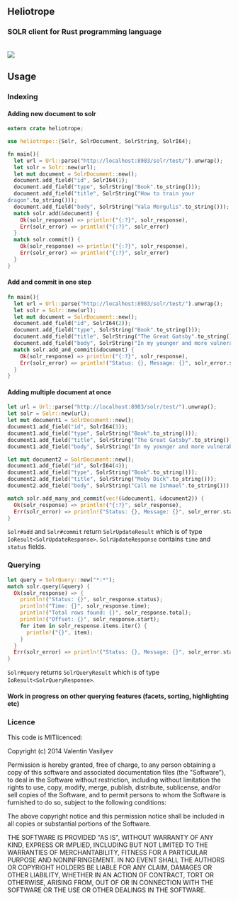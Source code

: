 <p align="center">
<h2>Heliotrope</h2>
<h3>SOLR client for Rust programming language</h3>
<br/>
<a href="https://travis-ci.org/Valve/heliotrope"><img src="http://img.shields.io/travis/Valve/heliotrope/master.svg?style=flat" /></a>
</p>

## Usage

### Indexing

#### Adding new document to solr

```rust
extern crate heliotrope;

use heliotrope::{Solr, SolrDocument, SolrString, SolrI64};

fn main(){
  let url = Url::parse("http://localhost:8983/solr/test/").unwrap();
  let solr = Solr::new(url);
  let mut document = SolrDocument::new();
  document.add_field("id", SolrI64(1);
  document.add_field("type", SolrString("Book".to_string()));
  document.add_field("title", SolrString("How to train your
dragon".to_string()));
  document.add_field("body", SolrString("Vala Morgulis".to_string()));
  match solr.add(&document) {
    Ok(solr_response) => println!("{:?}", solr_response),
    Err(solr_error) => println!("{:?}", solr_error)
  }
  match solr.commit() {
    Ok(solr_response) => println!("{:?}", solr_response),
    Err(solr_error) => println!("{:?}", solr_error)
  }
}

```

#### Add and commit in one step

```rust
fn main(){
  let url = Url::parse("http://localhost:8983/solr/test/").unwrap();
  let solr = Solr::new(url);
  let mut document = SolrDocument::new();
  document.add_field("id", SolrI64(2));
  document.add_field("type", SolrString("Book".to_string()));
  document.add_field("title", SolrString("The Great Gatsby".to_string()));
  document.add_field("body", SolrString("In my younger and more vulnerable years..".to_string()));
  match solr.add_and_commit(&document) {
    Ok(solr_response) => println!("{:?}", solr_response),
    Err(solr_error) => println!("Status: {}, Message: {}", solr_error.status, solr_error.message)
  }
}
```

#### Adding multiple document at once

```rust
let url = Url::parse("http://localhost:8983/solr/test/").unwrap();
let solr = Solr::new(url);
let mut document1 = SolrDocument::new();
document1.add_field("id", SolrI64(3));
document1.add_field("type", SolrString("Book".to_string()));
document1.add_field("title", SolrString("The Great Gatsby".to_string()));
document1.add_field("body", SolrString("In my younger and more vulnerable years..".to_string()));

let mut document2 = SolrDocument::new();
document1.add_field("id", SolrI64(4));
document1.add_field("type", SolrString("Book".to_string()));
document2.add_field("title", SolrString("Moby Dick".to_string()));
document2.add_field("body", SolrString("Call me Ishmael".to_string()));

match solr.add_many_and_commit(vec!(&document1, &document2)) {
  Ok(solr_response) => println!("{:?}", solr_response),
  Err(solr_error) => println!("Status: {}, Message: {}", solr_error.status, solr_error.message)
}
```

`Solr#add` and `Solr#commit` return `SolrUpdateResult` which is of type
`IoResult<SolrUpdateResponse>`.
`SolrUpdateResponse` contains `time` and `status` fields.

### Querying

```rust
let query = SolrQuery::new("*:*");
match solr.query(&query) {
  Ok(solr_response) => {
    println!("Status: {}", solr_response.status);
    println!("Time: {}", solr_response.time);
    println!("Total rows found: {}", solr_response.total);
    println!("Offset: {}", solr_response.start);
    for item in solr_response.items.iter() {
      println!("{}", item);
    }
  }
  Err(solr_error) => println!("Status: {}, Message: {}", solr_error.status, solr_error.message)
}
```

`Solr#query` returns `SolrQueryResult` which is of type
`IoResult<SolrQueryResponse>`.

#### Work in progress  on other querying features (facets, sorting, highlighting etc)

### Licence

This code is MITlicenced:

Copyright (c) 2014 Valentin Vasilyev

Permission is hereby granted, free of charge, to any person obtaining a copy of this software and associated documentation files (the "Software"), to deal in the Software without restriction, including without limitation the rights to use, copy, modify, merge, publish, distribute, sublicense, and/or sell copies of the Software, and to permit persons to whom the Software is furnished to do so, subject to the following conditions:

The above copyright notice and this permission notice shall be included in all copies or substantial portions of the Software.

THE SOFTWARE IS PROVIDED "AS IS", WITHOUT WARRANTY OF ANY KIND, EXPRESS OR IMPLIED, INCLUDING BUT NOT LIMITED TO THE WARRANTIES OF MERCHANTABILITY, FITNESS FOR A PARTICULAR PURPOSE AND NONINFRINGEMENT. IN NO EVENT SHALL THE AUTHORS OR COPYRIGHT HOLDERS BE LIABLE FOR ANY CLAIM, DAMAGES OR OTHER LIABILITY, WHETHER IN AN ACTION OF CONTRACT, TORT OR OTHERWISE, ARISING FROM, OUT OF OR IN CONNECTION WITH THE SOFTWARE OR THE USE OR OTHER DEALINGS IN THE SOFTWARE.
